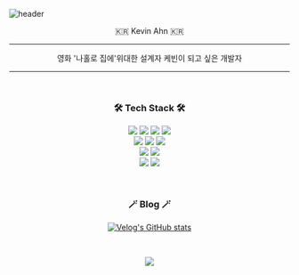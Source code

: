 ![header](https://capsule-render.vercel.app/api?type=waving&color=auto&height=300&section=header&text=ozofweird();&fontSize=90&animation=twinkling)

<p align="center">🇰🇷 Kevin Ahn 🇰🇷 </p>

<hr>
<p align="center">
    영화 '나홀로 집에'위대한 설계자 케빈이 되고 싶은 개발자
</p>
<hr>

<br>

<h3 align="center">🛠 Tech Stack 🛠</h3>

<p align="center">
    <img src="https://img.shields.io/badge/Java-007396?style=flat-square&logo=Java&logoColor=white"/></a>
    <img src="https://img.shields.io/badge/SpringBoot-6DB33F?style=flat-square&logo=Spring&logoColor=white"/></a>
    <img src="https://img.shields.io/badge/PHP-777BB4?style=flat-square&logo=php&logoColor=white"/></a> 
    <img src="https://img.shields.io/badge/MFC-00599C?style=flat-square&logo=C%2B%2B&logoColor=white"/></a> 
    <br>
    <img src="https://img.shields.io/badge/Mysql-0063B2?style=flat-square&logo=MySql&logoColor=white"/></a>
    <img src="https://img.shields.io/badge/Redis-DC382D?style=flat-square&logo=redis&logoColor=white"/></a> 
    <img src="https://img.shields.io/badge/MongoDB-47A248?style=flat-square&logo=mongodb&logoColor=white"/></a> 
    <br>
    <img src="https://img.shields.io/badge/aws-333664?style=flat-square&logo=amazon-aws&logoColor=white"/></a>
    <img src="https://img.shields.io/badge/docker-2496ED?style=flat-square&logo=docker&logoColor=white"/></a> 
    <br>
    <img src="https://img.shields.io/badge/VMware-607078?style=flat-square&logo=vmware&logoColor=white"/></a> 
    <img src="https://img.shields.io/badge/OWASP%20TOP10-000000?style=flat-square&logo=owasp&logoColor=white"/></a> 
</p>

<br>

<h3 align="center">🪄 Blog 🪄</h3>

<div align="center" style="text-align:center">  

[![Velog's GitHub stats](https://velog-readme-stats.vercel.app/api?name=ozofweird)](https://velog.io/@ozofweird)  

</div>

<br>

<p align="center">
    <a href="https://hits.seeyoufarm.com"><img src="https://hits.seeyoufarm.com/api/count/incr/badge.svg?url=https%3A%2F%2Fgithub.com%2Fozofweird%2Fhit-counter&count_bg=%23F9EBDE&title_bg=%23815854&icon=github.svg&icon_color=%23E7E7E7&title=hits&edge_flat=false"/><a>
</p>
